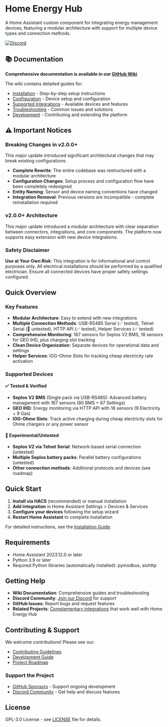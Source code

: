 # Home Energy Hub

A Home Assistant custom component for integrating energy management devices, featuring a modular architecture with support for multiple device types and connection methods.

[![Discord](https://img.shields.io/discord/1161651448011034734?style=for-the-badge&logo=discord)](https://discord.gg/4eQbPEETBR)

## 📚 Documentation

**Comprehensive documentation is available in our [GitHub Wiki](https://github.com/flip555/home_energy_hub/wiki)**

The wiki contains detailed guides for:
- [Installation](https://github.com/flip555/home_energy_hub/wiki/Installation) - Step-by-step setup instructions
- [Configuration](https://github.com/flip555/home_energy_hub/wiki/Configuration) - Device setup and configuration
- [Supported Integrations](https://github.com/flip555/home_energy_hub/wiki/Supported-Integrations) - Available devices and features
- [Troubleshooting](https://github.com/flip555/home_energy_hub/wiki/Troubleshooting) - Common issues and solutions
- [Development](https://github.com/flip555/home_energy_hub/wiki/Development) - Contributing and extending the platform

## ⚠️ Important Notices

### Breaking Changes in v2.0.0+
This major update introduced significant architectural changes that may break existing configurations:

- **Complete Rewrite**: The entire codebase was restructured with a modular architecture
- **Configuration Changes**: Setup process and configuration flow have been completely redesigned
- **Entity Naming**: Sensor and device naming conventions have changed
- **Integration Removal**: Previous versions are incompatible - complete reinstallation required

### v2.0.0+ Architecture
This major update introduced a modular architecture with clear separation between connectors, integrations, and core components. The platform now supports easy extension with new device integrations.

### Safety Disclaimer
**Use at Your Own Risk**: This integration is for informational and control purposes only. All electrical installations should be performed by a qualified electrician. Ensure all connected devices have proper safety settings configured.

## Quick Overview

### Key Features
- **Modular Architecture**: Easy to extend with new integrations
- **Multiple Connection Methods**: USB-RS485 Serial (✅ tested), Telnet Serial (🧪 untested), HTTP API (✅ tested), Helper Services (✅ tested)
- **Comprehensive Monitoring**: 167 sensors for Seplos V2 BMS, 18 sensors for GEO IHD, plus charging slot tracking
- **Clean Device Organization**: Separate devices for operational data and settings
- **Helper Services**: IOG-Ohme Slots for tracking cheap electricity rate activation

### Supported Devices

#### ✅ Tested & Verified
- **Seplos V2 BMS** (Single pack via USB-RS485): Advanced battery management with 167 sensors (80 BMS + 87 Settings)
- **GEO IHD**: Energy monitoring via HTTP API with 18 sensors (9 Electricity + 9 Gas)
- **IOG-Ohme Slots**: Track active charging during cheap electricity slots for Ohme chargers or any power sensor

#### 🧪 Experimental/Untested
- **Seplos V2 via Telnet Serial**: Network-based serial connection (untested)
- **Multiple Seplos battery packs**: Parallel battery configurations (untested)
- **Other connection methods**: Additional protocols and devices (see roadmap)

## Quick Start

1. **Install via HACS** (recommended) or manual installation
2. **Add integration** in Home Assistant Settings > Devices & Services
3. **Configure your devices** following the setup wizard
4. **Restart Home Assistant** to complete installation

For detailed instructions, see the [Installation Guide](https://github.com/flip555/home_energy_hub/wiki/Installation).

## Requirements

- Home Assistant 2023.12.0 or later
- Python 3.9 or later
- Required Python libraries (automatically installed): pymodbus, aiohttp

## Getting Help

- **Wiki Documentation**: Comprehensive guides and troubleshooting
- **Discord Community**: [Join our Discord](https://discord.gg/4eQbPEETBR) for support
- **GitHub Issues**: Report bugs and request features
- **Related Projects**: [Complementary integrations](https://github.com/flip555/home_energy_hub/wiki/Related-Projects) that work well with Home Energy Hub

## Contributing & Support

We welcome contributions! Please see our:
- [Contributing Guidelines](CONTRIBUTING.md)
- [Development Guide](https://github.com/flip555/home_energy_hub/wiki/Development)
- [Project Roadmap](https://github.com/flip555/home_energy_hub/wiki/Development-Roadmap)

### Support the Project
- [GitHub Sponsors](https://github.com/sponsors/flip555) - Support ongoing development
- [Discord Community](https://discord.gg/4eQbPEETBR) - Get help and discuss features

## License

GPL-3.0 License - see [LICENSE](LICENSE) file for details.
